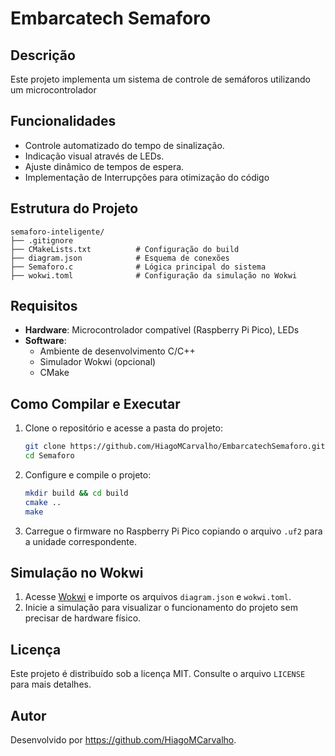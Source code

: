 # Embarcatech Semaforo

## Descrição
Este projeto implementa um sistema de controle de semáforos utilizando um microcontrolador

## Funcionalidades
- Controle automatizado do tempo de sinalização.
- Indicação visual através de LEDs.
- Ajuste dinâmico de tempos de espera.
- Implementação de Interrupções para otimização do código

## Estrutura do Projeto
```
semaforo-inteligente/
├── .gitignore
├── CMakeLists.txt          # Configuração do build
├── diagram.json            # Esquema de conexões
├── Semaforo.c              # Lógica principal do sistema
├── wokwi.toml              # Configuração da simulação no Wokwi
```

## Requisitos
- **Hardware**: Microcontrolador compatível (Raspberry Pi Pico), LEDs
- **Software**:
  - Ambiente de desenvolvimento C/C++
  - Simulador Wokwi (opcional)
  - CMake

## Como Compilar e Executar
1. Clone o repositório e acesse a pasta do projeto:
   ```sh
   git clone https://github.com/HiagoMCarvalho/EmbarcatechSemaforo.git
   cd Semaforo
   ```
2. Configure e compile o projeto:
   ```sh
   mkdir build && cd build
   cmake ..
   make
   ```
3. Carregue o firmware no Raspberry Pi Pico copiando o arquivo `.uf2` para a unidade correspondente.

## Simulação no Wokwi
1. Acesse [Wokwi](https://wokwi.com/) e importe os arquivos `diagram.json` e `wokwi.toml`.
2. Inicie a simulação para visualizar o funcionamento do projeto sem precisar de hardware físico.

## Licença
Este projeto é distribuído sob a licença MIT. Consulte o arquivo `LICENSE` para mais detalhes.

## Autor
Desenvolvido por <https://github.com/HiagoMCarvalho>.

